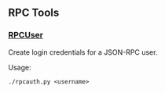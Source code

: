 RPC Tools
---------------------

### [RPCUser](/share/rpcauth) ###

Create login credentials for a JSON-RPC user.

Usage:

    ./rpcauth.py <username>
